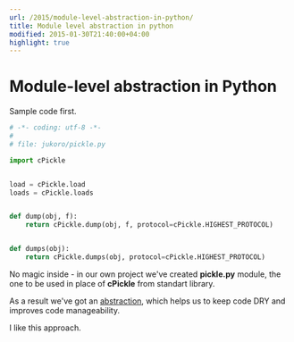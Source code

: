 ```yaml
---
url: /2015/module-level-abstraction-in-python/
title: Module level abstraction in python
modified: 2015-01-30T21:40:00+04:00
highlight: true
---
```

# Module-level abstraction in Python

Sample code first.

```python
# -*- coding: utf-8 -*-
#
# file: jukoro/pickle.py

import cPickle


load = cPickle.load
loads = cPickle.loads


def dump(obj, f):
    return cPickle.dump(obj, f, protocol=cPickle.HIGHEST_PROTOCOL)


def dumps(obj):
    return cPickle.dumps(obj, protocol=cPickle.HIGHEST_PROTOCOL)

```


No magic inside - in our own project we've created **pickle.py** module,
the one to be used in place of **cPickle** from standart library.

As a result we've got an [abstraction][1], which helps us to keep code DRY and
improves code manageability.

I like this approach.


[1]: http://en.wikipedia.org/wiki/Abstraction_principle_(computer_programming)
